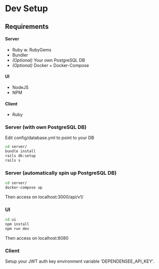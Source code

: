 # Dev Setup 
## Requirements
#### Server
- Ruby w. RubyGems
- Bundler
- *(Optional)* Your own PostgreSQL DB
- *(Optional)* Docker + Docker-Compose
#### UI
- NodeJS
- NPM
#### Client
- Ruby

### Server (with own PostgreSQL DB)
Edit config/database.yml to point to your DB
```bash
cd server/
bundle install
rails db:setup
rails s
```

### Server (automatically spin up PostgreSQL DB)
```bash
cd server/
docker-compose up
```
Then access on localhost:3000/api/v1/

### UI
```bash
cd ui
npm install
npm run dev
```
Then access on localhost:8080

### Client
Setup your JWT auth key environment variable 'DEPENDENSEE_API_KEY'.
